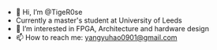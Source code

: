 - 👋 Hi, I’m @TigeR0se
- Currently a master's student at University of Leeds
- 👀 I’m interested in FPGA, Architecture and hardware design
- 📫 How to reach me: yangyuhao0901@gmail.com

<!---
TigeR0se/TigeR0se is a ✨ special ✨ repository because its `README.md` (this file) appears on your GitHub profile.
You can click the Preview link to take a look at your changes.
--->

